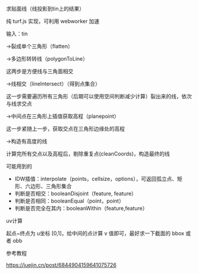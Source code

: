 求贴面线（线投影到tin上的结果）

纯 turf.js 实现，可利用 webworker 加速



输入：tin

->裂成单个三角形（flatten）

->多边形转转线（polygonToLine）

这两步是方便线与三角面相交

->线相交（lineIntersect）（得到点集合）

这一步需要遍历所有三角形（后期可以使用空间判断减少计算）裂出来的线，依次与线求交点

->中间点在三角形上插值获取高程（planepoint）

这一步紧随上一步，获取交点在三角形边缘处的高程

->构造有高度的线

计算完所有交点以及高程后，剔除重复点(cleanCoords)，构造最终的线





可能用到的

- IDW插值：interpolate（points，cellsize，options），可返回孤立点、矩形、六边形、三角形集合
- 判断是否相交：booleanDisjoint（feature, feature）
- 判断是否相同：booleanEqual（point，point）
- 判断是否完全在其内：booleanWithin（feature,feature）



uv计算

起点~终点为 u坐标 [0,1]，给中间的点计算 v 值即可，最好求一下截面的 bbox 或者 obb





参考教程

https://juejin.cn/post/6844904159641075726